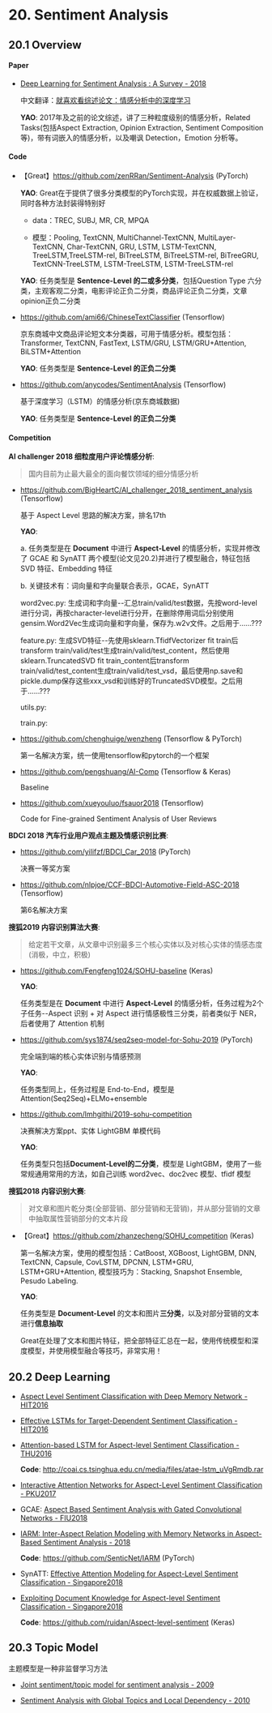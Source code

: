 
# 20. Sentiment Analysis

## 20.1 Overview

#### Paper

- [Deep Learning for Sentiment Analysis : A Survey - 2018](https://arxiv.org/abs/1801.07883)

    中文翻译：[就喜欢看综述论文：情感分析中的深度学习](https://cloud.tencent.com/developer/article/1120718)

    **YAO**: 2017年及之前的论文综述，讲了三种粒度级别的情感分析，Related Tasks(包括Aspect Extraction, Opinion Extraction, Sentiment Composition等)，带有词嵌入的情感分析，以及嘲讽 Detection，Emotion 分析等。


#### Code

- 【Great】<https://github.com/zenRRan/Sentiment-Analysis> (PyTorch)

    **YAO**: Great在于提供了很多分类模型的PyTorch实现，并在权威数据上验证，同时各种方法封装得特别好
    
    - data：TREC, SUBJ, MR, CR, MPQA
    
    - 模型：Pooling, TextCNN, MultiChannel-TextCNN, MultiLayer-TextCNN, Char-TextCNN, GRU, LSTM, LSTM-TextCNN, TreeLSTM,TreeLSTM-rel, BiTreeLSTM, BiTreeLSTM-rel, BiTreeGRU, TextCNN-TreeLSTM, LSTM-TreeLSTM, LSTM-TreeLSTM-rel

    **YAO**: 任务类型是 **Sentence-Level 的二或多分类**，包括Question Type 六分类，主观客观二分类，电影评论正负二分类，商品评论正负二分类，文章opinion正负二分类

- <https://github.com/ami66/ChineseTextClassifier> (Tensorflow)

    京东商城中文商品评论短文本分类器，可用于情感分析。模型包括：Transformer, TextCNN, FastText, LSTM/GRU, LSTM/GRU+Attention, BiLSTM+Attention

    **YAO**: 任务类型是 **Sentence-Level 的正负二分类**

- <https://github.com/anycodes/SentimentAnalysis> (Tensorflow)

    基于深度学习（LSTM）的情感分析(京东商城数据)

    **YAO**: 任务类型是 **Sentence-Level 的正负二分类**


#### Competition

**AI challenger 2018 细粒度用户评论情感分析**:

> 国内目前为止最大最全的面向餐饮领域的细分情感分析

- <https://github.com/BigHeartC/Al_challenger_2018_sentiment_analysis> (Tensorflow)
  
    基于 Aspect Level 思路的解决方案，排名17th

    **YAO**: 

    a. 任务类型是在 **Document** 中进行 **Aspect-Level** 的情感分析，实现并修改了 GCAE 和 SynATT 两个模型(论文见20.2)并进行了模型融合，特征包括 SVD 特征、Embedding 特征

    b. 关键技术有：词向量和字向量联合表示，GCAE，SynATT

    word2vec.py: 生成词和字向量--汇总train/valid/test数据，先按word-level进行分词，再按character-level进行分开，在删除停用词后分别使用gensim.Word2Vec生成词向量和字向量，保存为.w2v文件。之后用于……???

    feature.py: 生成SVD特征--先使用sklearn.TfidfVectorizer fit train后transform train/valid/test生成train/valid/test_content，然后使用sklearn.TruncatedSVD fit train_content后transform train/valid/test_content生成train/valid/test_vsd，最后使用np.save和pickle.dump保存这些xxx_vsd和训练好的TruncatedSVD模型。之后用于……???

    utils.py: 

    train.py: 

- <https://github.com/chenghuige/wenzheng> (Tensorflow & PyTorch)
  
    第一名解决方案，统一使用tensorflow和pytorch的一个框架

- <https://github.com/pengshuang/AI-Comp> (Tensorflow & Keras)
  
    Baseline

- <https://github.com/xueyouluo/fsauor2018> (Tensorflow)
  
    Code for Fine-grained Sentiment Analysis of User Reviews


**BDCI 2018 汽车行业用户观点主题及情感识别比赛**:

> 

- <https://github.com/yilifzf/BDCI_Car_2018> (PyTorch)

    决赛一等奖方案

- <https://github.com/nlpjoe/CCF-BDCI-Automotive-Field-ASC-2018> (Tensorflow)

    第6名解决方案


**搜狐2019 内容识别算法大赛**:

> 给定若干文章，从文章中识别最多三个核心实体以及对核心实体的情感态度(消极，中立，积极)

- <https://github.com/Fengfeng1024/SOHU-baseline> (Keras)

    **YAO**: 
        
    任务类型是在 **Document** 中进行 **Aspect-Level** 的情感分析，任务过程为2个子任务--Aspect 识别 + 对 Aspect 进行情感极性三分类，前者类似于 NER，后者使用了 Attention 机制

- <https://github.com/sys1874/seq2seq-model-for-Sohu-2019> (PyTorch)

    完全端到端的核心实体识别与情感预测

    **YAO**: 
    
    任务类型同上，任务过程是 End-to-End，模型是 Attention(Seq2Seq)+ELMo+ensemble

- <https://github.com/lmhgithi/2019-sohu-competition>

    决赛解决方案ppt、实体 LightGBM 单模代码

    **YAO**: 
    
    任务类型只包括**Document-Level的二分类**，模型是 LightGBM，使用了一些常规通用常用的方法，如自己训练 word2vec、doc2vec 模型、tfidf 模型


**搜狐2018 内容识别大赛**:

> 对文章和图片乾分类(全部营销、部分营销和无营销)，并从部分营销的文章中抽取属性营销部分的文本片段

- 【Great】<https://github.com/zhanzecheng/SOHU_competition> (Keras)

    第一名解决方案，使用的模型包括：CatBoost, XGBoost, LightGBM, DNN, TextCNN, Capsule, CovLSTM, DPCNN, LSTM+GRU, LSTM+GRU+Attention, 模型技巧为：Stacking, Snapshot Ensemble, Pesudo Labeling.

    **YAO**: 
    
    任务类型是 **Document-Level** 的文本和图片**三分类**，以及对部分营销的文本进行**信息抽取**

    Great在处理了文本和图片特征，把全部特征汇总在一起，使用传统模型和深度模型，并使用模型融合等技巧，非常实用！


## 20.2 Deep Learning

- [Aspect Level Sentiment Classification with Deep Memory Network - HIT2016](https://arxiv.org/abs/1605.08900)

- [Effective LSTMs for Target-Dependent Sentiment Classification - HIT2016](https://arxiv.org/abs/1512.01100)

- [Attention-based LSTM for Aspect-level Sentiment Classification - THU2016](https://www.aclweb.org/anthology/D16-1058)

    **Code**: <http://coai.cs.tsinghua.edu.cn/media/files/atae-lstm_uVgRmdb.rar>

- [Interactive Attention Networks for Aspect-Level Sentiment Classification - PKU2017](https://arxiv.org/abs/1709.00893)

- GCAE: [Aspect Based Sentiment Analysis with Gated Convolutional Networks - FIU2018](https://arxiv.org/abs/1805.07043)

- [IARM: Inter-Aspect Relation Modeling with Memory Networks in Aspect-Based Sentiment Analysis - 2018](https://aclweb.org/anthology/D18-1377)

    **Code**: <https://github.com/SenticNet/IARM> (PyTorch)

- SynATT: [Effective Attention Modeling for Aspect-Level Sentiment Classification - Singapore2018](https://www.aclweb.org/anthology/C18-1096)

- [Exploiting Document Knowledge for Aspect-level Sentiment Classification - Singapore2018](https://arxiv.org/abs/1806.04346)
  
    **Code**: <https://github.com/ruidan/Aspect-level-sentiment> (Keras)


## 20.3 Topic Model

主题模型是一种非监督学习方法

- [Joint sentiment/topic model for sentiment analysis - 2009](http://people.sabanciuniv.edu/berrin/share/LDA/YulanHe-JointSentiment-Topic-2009.pdf)

- [Sentiment Analysis with Global Topics and Local Dependency - 2010](http://www.cs.huji.ac.il/~jeff/aaai10/02/AAAI10-242.pdf)
